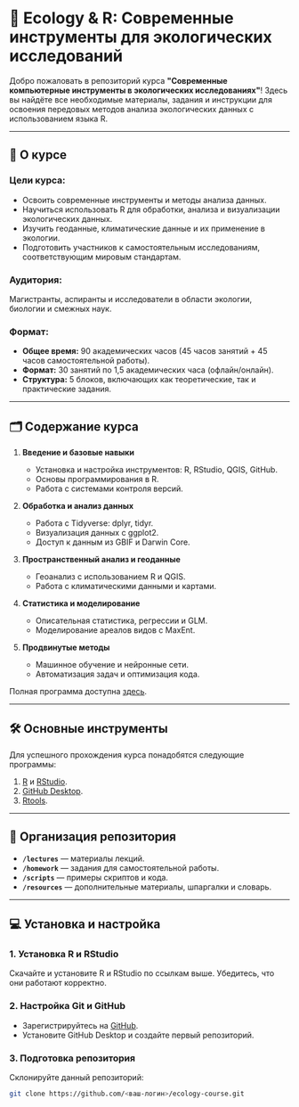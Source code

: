 # 🌿 Ecology & R: Современные инструменты для экологических исследований

Добро пожаловать в репозиторий курса **"Современные компьютерные инструменты в экологических исследованиях"**! Здесь вы найдёте все необходимые материалы, задания и инструкции для освоения передовых методов анализа экологических данных с использованием языка R.

---

## 📖 О курсе

### Цели курса:
- Освоить современные инструменты и методы анализа данных.
- Научиться использовать R для обработки, анализа и визуализации экологических данных.
- Изучить геоданные, климатические данные и их применение в экологии.
- Подготовить участников к самостоятельным исследованиям, соответствующим мировым стандартам.

### Аудитория:
Магистранты, аспиранты и исследователи в области экологии, биологии и смежных наук.

### Формат:
- **Общее время:** 90 академических часов (45 часов занятий + 45 часов самостоятельной работы).
- **Формат:** 30 занятий по 1,5 академических часа (офлайн/онлайн).
- **Структура:** 5 блоков, включающих как теоретические, так и практические задания.

---

## 🗂️ Содержание курса

1. **Введение и базовые навыки**
   - Установка и настройка инструментов: R, RStudio, QGIS, GitHub.
   - Основы программирования в R.
   - Работа с системами контроля версий.

2. **Обработка и анализ данных**
   - Работа с Tidyverse: dplyr, tidyr.
   - Визуализация данных с ggplot2.
   - Доступ к данным из GBIF и Darwin Core.

3. **Пространственный анализ и геоданные**
   - Геоанализ с использованием R и QGIS.
   - Работа с климатическими данными и картами.

4. **Статистика и моделирование**
   - Описательная статистика, регрессии и GLM.
   - Моделирование ареалов видов с MaxEnt.

5. **Продвинутые методы**
   - Машинное обучение и нейронные сети.
   - Автоматизация задач и оптимизация кода.

Полная программа доступна [здесь](R_ecology_program.md).

---

## 🛠️ Основные инструменты

Для успешного прохождения курса понадобятся следующие программы:
1. [R](https://cran.r-project.org/bin/windows/base/) и [RStudio](https://posit.co/download/rstudio-desktop/).
2. [GitHub Desktop](https://desktop.github.com/).
3. [Rtools](https://cloud.r-project.org/bin/windows/Rtools/rtools44/rtools.html).

---

## 📂 Организация репозитория

- **`/lectures`** — материалы лекций.
- **`/homework`** — задания для самостоятельной работы.
- **`/scripts`** — примеры скриптов и кода.
- **`/resources`** — дополнительные материалы, шпаргалки и словарь.

---

## 💻 Установка и настройка

### 1. Установка R и RStudio
Скачайте и установите R и RStudio по ссылкам выше. Убедитесь, что они работают корректно.

### 2. Настройка Git и GitHub
- Зарегистрируйтесь на [GitHub](https://github.com).
- Установите GitHub Desktop и создайте первый репозиторий.

### 3. Подготовка репозитория
Склонируйте данный репозиторий:
```bash
git clone https://github.com/<ваш-логин>/ecology-course.git
